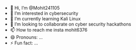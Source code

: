 - 👋 Hi, I’m @Mohit241105
- 👀 I’m interested in cybersecurity
- 🌱 I’m currently learning Kali Linux
- 💞️ I’m looking to collaborate on cyber security hackathons
- 📫 How to reach me insta mohit6376
- 😄 Pronouns: ...
- ⚡ Fun fact: ...

<!---
Mohit241105/Mohit241105 is a ✨ special ✨ repository because its `README.md` (this file) appears on your GitHub profile.
You can click the Preview link to take a look at your changes.
--->
